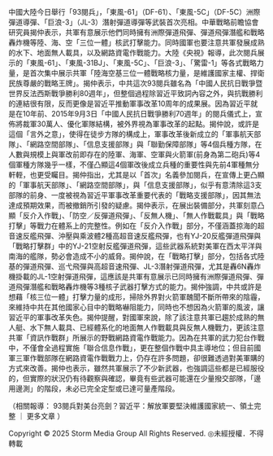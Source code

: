 中國大陸今日舉行「93閱兵」，「東風-61」（DF-61）、「東風-5C」（DF-5C）洲際彈道導彈、「巨浪-3」（JL-3）潛射彈道導彈等武裝首次亮相。中華戰略前瞻協會研究員揭仲表示，共軍有意展示他們同時擁有洲際彈道飛彈、彈道飛彈潛艦和戰略轟炸機等陸、海、空「三位一體」核武打擊能力。同時國軍也要注意共軍發展成熟的水下、地面無人載具，以及網路資電作戰能力。大陸《央視》報導，此次閱兵展示的「東風-61」、「東風-31BJ」、「東風-5C」、「巨浪-3」、「驚雷-1」等各式戰略力量，是首次集中展示共軍「陸海空基三位一體戰略核力量，是維護國家主權、捍衛民族尊嚴的戰略王牌」。揭仲表示，中共這次93閱兵雖名為「中國人民抗日戰爭暨世界反法西斯戰爭勝利80週年」，但整個過程除習近平致詞內容之外，與抗戰勝利的連結很有限，反而更像是習近平推動軍事改革10周年的成果展。因為習近平就是在10年前、2015年9月3日「中國人民抗日戰爭勝利70週年」的閱兵儀式上，宣佈將裁軍30萬人、優化軍隊結構，被外界視為軍事改革的起點。揭仲說，或許是這個「言外之意」，使得在徒步方隊的構成上，軍事改革後新成立的「軍事航天部隊」、「網路空間部隊」、「信息支援部隊」與「聯勤保障部隊」等4個兵種方隊，在人數與規模上與軍改前即存在的陸軍、海軍、空軍與火箭軍(前身為第二砲兵)等4個軍種方隊幾乎一樣，不僅凸顯這4個軍改後成立兵種的重要性與先前4軍種無分軒輊，也更受矚目。揭仲指出，尤其是以「首次」名義參加閱兵，在宣傳上更凸顯的「軍事航天部隊」、「網路空間部隊」，與「信息支援部隊」，似乎有意清除這3支部隊的前身、一度被視為習近平軍事改革重要代表的「戰略支援部隊」，因其無法達成預期效果，而被撤銷所引發的疑慮。揭仲表示，在展出裝備部分，共軍刻意凸顯「反介入作戰」、「防空／反彈道飛彈」、「反無人機」、「無人作戰載具」與「戰略打擊」等戰力在體系上的完整性。例如在「反介入作戰」部分，不僅涵蓋掠海的超音速反艦飛彈、沖壓與乘波體2種高超音速反艦飛彈，也有YJ-20反艦彈道飛彈與「戰略打擊群」中的YJ-21空射反艦彈道飛彈，這些武器系統對美軍在西太平洋與南海的艦隊，勢必會造成不小的威脅。揭仲說，在「戰略打擊」部分，包括各式陸基的彈道飛彈、巡弋飛彈與高超音速飛彈、JL-3潛射彈道飛彈，尤其是轟6N轟炸機掛載的JL-1空射彈道飛彈，這應該是共軍有意展示已同時擁有洲際彈道飛彈、彈道飛彈潛艦和戰略轟炸機等3種核子武器打擊方式的能力。揭仲強調，中共或許是想藉「核三位一體」打擊力量的成形，掃除外界對火箭軍醜聞不斷所帶來的陰霾，來維持中共在其他國家心目中的戰略嚇阻能力，同時也不想因為火箭軍的風波，讓習近平的軍事改革失色。揭仲提醒，對國軍來說，除了該注意共軍已趨於成熟的無人艇、水下無人載具、已經體系化的地面無人作戰載具與反無人機戰力，更該注意共軍「資訊作戰群」所展示的野戰網路資電作戰能力。因為在共軍的武力犯台作戰中，不僅會全過程實施「聯合信息作戰」，更在整個作戰中具主導地位；但目前國軍三軍作戰部隊在網路資電作戰戰力上，仍存在許多問題，卻很難透過對美軍購的方式來改善。揭仲也表示，雖然共軍展示了不少新武器，也強調這些都是已經服役的，但實際的狀況仍有待觀察與確認，畢竟有些武器可能還在少量撥交部隊，「邊用邊測」的階段，未必已完全定型或已達可量產階段。

（相關報導：
93閱兵對美台亮劍？習近平：解放軍要堅決維護國家統一、領土完整
｜
更多文章
）

Copyright © 2025 Storm Media Group All Rights Reserved. ◎未經授權．不得轉載